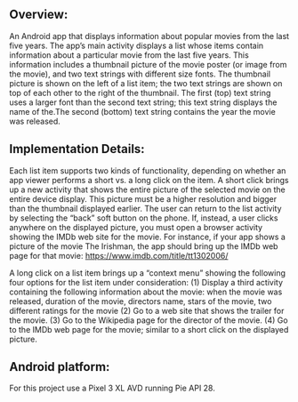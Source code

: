## Overview:

An Android app that displays information about popular movies from the last five years. The app’s main activity displays a list whose items contain information about a particular movie from the last five years. 
This information includes a thumbnail picture of the movie poster (or image from the movie), and two text strings with different size fonts. The thumbnail picture is shown on the left of a list item; the two text strings are shown on top of each other to the right of the thumbnail. The first (top) text string uses a larger font than the second text string; this text string displays the name of the.The second (bottom) text string contains the year the movie was released. 

## Implementation Details:

Each list item supports two kinds of functionality, depending on whether an app viewer performs a short vs. a long click on the item. A short click brings up a new activity that shows the entire picture of the selected movie on the entire device display. This picture must be a higher resolution and bigger than the thumbnail displayed earlier. The user can return to the list activity by selecting the “back” soft button on the phone. If, instead, a user clicks anywhere on the displayed picture, you must open a browser activity showing the IMDb web site for the movie. For instance, if your app shows a picture of the movie The Irishman, the app should bring up the IMDb web page for that movie: https://www.imdb.com/title/tt1302006/

A long click on a list item brings up a “context menu” showing the following four options for the list item under consideration:
(1) Display a third activity containing the following information about the movie: when the movie was released, duration of the movie, directors name, stars of the movie, two different ratings for the movie
(2) Go to a web site that shows the trailer for the movie.
(3) Go to the Wikipedia page for the director of the movie.
(4) Go to the IMDb web page for the movie; similar to a short click on the displayed picture.

## Android platform:

For this project use a Pixel 3 XL AVD running Pie API 28.
